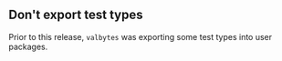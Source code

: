 ## Don't export test types

Prior to this release, `valbytes` was exporting some test types into user packages.
